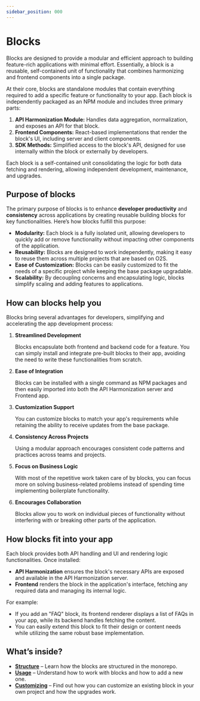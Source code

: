 ```yaml
---
sidebar_position: 000
---
```


# Blocks

Blocks are designed to provide a modular and efficient approach to building feature-rich applications with minimal effort. Essentially, a block is a reusable, self-contained unit of functionality that combines harmonizing and frontend components into a single package.

At their core, blocks are standalone modules that contain everything required to add a specific feature or functionality to your app. Each block is independently packaged as an NPM module and includes three primary parts:

1. **API Harmonization Module:** Handles data aggregation, normalization, and exposes an API for that block.
2. **Frontend Components:** React-based implementations that render the block's UI, including server and client components.
3. **SDK Methods:** Simplified access to the block's API, designed for use internally within the block or externally by developers.

Each block is a self-contained unit consolidating the logic for both data fetching and rendering, allowing independent development, maintenance, and upgrades.

## Purpose of blocks

The primary purpose of blocks is to enhance **developer productivity** and **consistency** across applications by creating reusable building blocks for key functionalities. Here’s how blocks fulfill this purpose:

- **Modularity:** Each block is a fully isolated unit, allowing developers to quickly add or remove functionality without impacting other components of the application.
- **Reusability:** Blocks are designed to work independently, making it easy to reuse them across multiple projects that are based on O2S.
- **Ease of Customization:** Blocks can be easily customized to fit the needs of a specific project while keeping the base package upgradable.
- **Scalability:** By decoupling concerns and encapsulating logic, blocks simplify scaling and adding features to applications.

## How can blocks help you

Blocks bring several advantages for developers, simplifying and accelerating the app development process:

1. **Streamlined Development**

    Blocks encapsulate both frontend and backend code for a feature. You can simply install and integrate pre-built blocks to their app, avoiding the need to write these functionalities from scratch.

2. **Ease of Integration**

    Blocks can be installed with a single command as NPM packages and then easily imported into both the API Harmonization server and Frontend app.

3. **Customization Support**

    You can customize blocks to match your app's requirements while retaining the ability to receive updates from the base package.

4. **Consistency Across Projects**

    Using a modular approach encourages consistent code patterns and practices across teams and projects.

5. **Focus on Business Logic**

    With most of the repetitive work taken care of by blocks, you can focus more on solving business-related problems instead of spending time implementing boilerplate functionality.

6. **Encourages Collaboration**

    Blocks allow you to work on individual pieces of functionality without interfering with or breaking other parts of the application.

## How blocks fit into your app

Each block provides both API handling and UI and rendering logic functionalities. Once installed:

- **API Harmonization** ensures the block's necessary APIs are exposed and available in the API Harmonization server.
- **Frontend** renders the block in the application's interface, fetching any required data and managing its internal logic.

For example:

- If you add an "FAQ" block, its frontend renderer displays a list of FAQs in your app, while its backend handles fetching the content.
- You can easily extend this block to fit their design or content needs while utilizing the same robust base implementation.

## What’s inside?

- **[Structure](./structure.md)** – Learn how the blocks are structured in the monorepo.
- **[Usage](./usage.md)** – Understand how to work with blocks and how to add a new one.
- **[Customizing](./customizing.md)** – Find out how you can customize an existing block in your own project and how the upgrades work.
